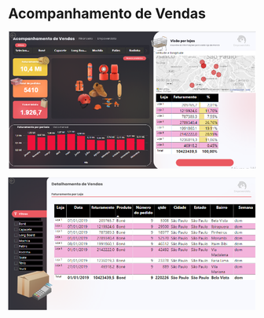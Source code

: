 # Acompanhamento de Vendas

![Acompanhamento de Vendas](imagens/Acompanhamento%20de%20vendas.png?raw=true "Acompanhamento de Vendas")

![Detalhamento de Vendas](imagens/Detalhamento%20de%20vendas.png?raw=true "Detalhamento de Vendas")